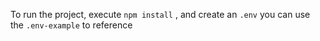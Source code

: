 To run the project, execute ``npm install`` , and create an ``.env`` you can use the ``.env-example`` to reference 